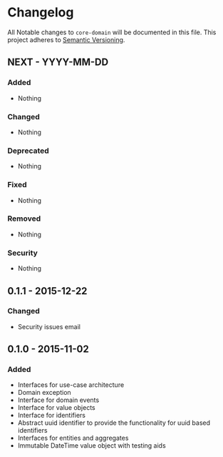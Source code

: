 # Changelog

All Notable changes to `core-domain` will be documented in this file.
This project adheres to [Semantic Versioning](http://semver.org/).

## NEXT - YYYY-MM-DD

### Added
- Nothing

### Changed
- Nothing

### Deprecated
- Nothing

### Fixed
- Nothing

### Removed
- Nothing

### Security
- Nothing

## 0.1.1 - 2015-12-22

### Changed
- Security issues email

## 0.1.0 - 2015-11-02

### Added
- Interfaces for use-case architecture
- Domain exception
- Interface for domain events
- Interface for value objects
- Interface for identifiers
- Abstract uuid identifier to provide the functionality for uuid based identifiers
- Interfaces for entities and aggregates
- Immutable DateTime value object with testing aids
